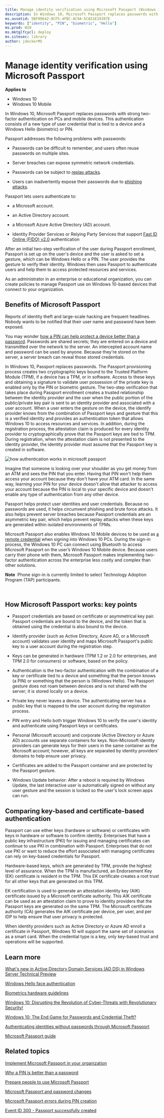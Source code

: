 ```yaml
---
title: Manage identity verification using Microsoft Passport (Windows 10)
description: In Windows 10, Microsoft Passport replaces passwords with strong two-factor authentication on PCs and mobile devices. This authentication consists of a new type of user credential that is tied to a device and a Windows Hello (biometric) or PIN.
ms.assetid: 5BF09642-8CF5-4FBC-AC9A-5CA51E19387E
keywords: ["identity", "PIN", "biometric", "Hello"]
ms.prod: W10
ms.mktglfcycl: deploy
ms.sitesec: library
author: jdeckerMS
---
```


# Manage identity verification using Microsoft Passport


**Applies to**

-   Windows 10
-   Windows 10 Mobile

In Windows 10, Microsoft Passport replaces passwords with strong two-factor authentication on PCs and mobile devices. This authentication consists of a new type of user credential that is tied to a device and a Windows Hello (biometric) or PIN.

Passport addresses the following problems with passwords:

-   Passwords can be difficult to remember, and users often reuse passwords on multiple sites.

-   Server breaches can expose symmetric network credentials.

-   Passwords can be subject to [replay attacks](http://go.microsoft.com/fwlink/p/?LinkId=615673).

-   Users can inadvertently expose their passwords due to [phishing attacks](http://go.microsoft.com/fwlink/p/?LinkId=615674).

Passport lets users authenticate to:

-   a Microsoft account.

-   an Active Directory account.

-   a Microsoft Azure Active Directory (AD) account.

-   Identity Provider Services or Relying Party Services that support [Fast ID Online (FIDO) v2.0](http://go.microsoft.com/fwlink/p/?LinkId=533889) authentication

After an initial two-step verification of the user during Passport enrollment, Passport is set up on the user's device and the user is asked to set a gesture, which can be Windows Hello or a PIN. The user provides the gesture to verify their identity. Windows then uses Passport to authenticate users and help them to access protected resources and services.

As an administrator in an enterprise or educational organization, you can create policies to manage Passport use on Windows 10-based devices that connect to your organization.

## Benefits of Microsoft Passport


Reports of identity theft and large-scale hacking are frequent headlines. Nobody wants to be notified that their user name and password have been exposed.

You may wonder [how a PIN can help protect a device better than a password](why-a-pin-is-better-than-a-password.md). Passwords are shared secrets; they are entered on a device and transmitted over the network to the server. An intercepted account name and password can be used by anyone. Because they're stored on the server, a server breach can reveal those stored credentials.

In Windows 10, Passport replaces passwords. The Passport provisioning process creates two cryptographic keys bound to the Trusted Platform Module (TPM), if a device has a TPM, or in software. Access to these keys and obtaining a signature to validate user possession of the private key is enabled only by the PIN or biometric gesture. The two-step verification that takes place during Passport enrollment creates a trusted relationship between the identity provider and the user when the public portion of the public/private key pair is sent to an identity provider and associated with a user account. When a user enters the gesture on the device, the identify provider knows from the combination of Passport keys and gesture that this is a verified identity and provides an authentication token that allows Windows 10 to access resources and services. In addition, during the registration process, the attestation claim is produced for every identity provider to cryptographically prove that the Passport keys are tied to TPM. During registration, when the attestation claim is not presented to the identity provider, the identity provider must assume that the Passport key is created in software.

![how authentication works in microsoft passport](images/authflow.png)

Imagine that someone is looking over your shoulder as you get money from an ATM and sees the PIN that you enter. Having that PIN won't help them access your account because they don't have your ATM card. In the same way, learning your PIN for your device doesn't allow that attacker to access your account because the PIN is local to your specific device and doesn't enable any type of authentication from any other device.

Passport helps protect user identities and user credentials. Because no passwords are used, it helps circumvent phishing and brute force attacks. It also helps prevent server breaches because Passport credentials are an asymmetric key pair, which helps prevent replay attacks when these keys are generated within isolated environments of TPMs.

Microsoft Passport also enables Windows 10 Mobile devices to be used as [a remote credential](prepare-people-to-use-microsoft-passport.md#bmk-remote) when signing into Windows 10 PCs. During the sign-in process, the Windows 10 PC can connect using Bluetooth to access Microsoft Passport on the user’s Windows 10 Mobile device. Because users carry their phone with them, Microsoft Passport makes implementing two-factor authentication across the enterprise less costly and complex than other solutions.

**Note**  Phone sign-in is currently limited to select Technology Adoption Program (TAP) participants.

 

## How Microsoft Passport works: key points


-   Passport credentials are based on certificate or asymmetrical key pair. Passport credentials are bound to the device, and the token that is obtained using the credential is also bound to the device.

-   Identify provider (such as Active Directory, Azure AD, or a Microsoft account) validates user identity and maps Microsoft Passport's public key to a user account during the registration step.

-   Keys can be generated in hardware (TPM 1.2 or 2.0 for enterprises, and TPM 2.0 for consumers) or software, based on the policy.

-   Authentication is the two-factor authentication with the combination of a key or certificate tied to a device and something that the person knows (a PIN) or something that the person is (Windows Hello). The Passport gesture does not roam between devices and is not shared with the server; it is stored locally on a device.

-   Private key never leaves a device. The authenticating server has a public key that is mapped to the user account during the registration process.

-   PIN entry and Hello both trigger Windows 10 to verify the user's identity and authenticate using Passport keys or certificates.

-   Personal (Microsoft account) and corporate (Active Directory or Azure AD) accounts use separate containers for keys. Non-Microsoft identity providers can generate keys for their users in the same container as the Microsoft account; however, all keys are separated by identity providers' domains to help ensure user privacy.

-   Certificates are added to the Passport container and are protected by the Passport gesture.

-   Windows Update behavior: After a reboot is required by Windows Update, the last interactive user is automatically signed on without any user gesture and the session is locked so the user's lock screen apps can run.

## Comparing key-based and certificate-based authentication


Passport can use either keys (hardware or software) or certificates with keys in hardware or software to confirm identity. Enterprises that have a public key infrastructure (PKI) for issuing and managing certificates can continue to use PKI in combination with Passport. Enterprises that do not use PKI or want to reduce the effort associated with managing certificates can rely on key-based credentials for Passport.

Hardware-based keys, which are generated by TPM, provide the highest level of assurance. When the TPM is manufactured, an Endorsement Key (EK) certificate is resident in the TPM. This EK certificate creates a root trust for all other keys that are generated on this TPM.

EK certification is used to generate an attestation identity key (AIK) certificate issued by a Microsoft certificate authority. This AIK certificate can be used as an attestation claim to prove to identity providers that the Passport keys are generated on the same TPM. The Microsoft certificate authority (CA) generates the AIK certificate per device, per user, and per IDP to help ensure that user privacy is protected.

When identity providers such as Active Directory or Azure AD enroll a certificate in Passport, Windows 10 will support the same set of scenarios as a smart card. When the credential type is a key, only key-based trust and operations will be supported.

## Learn more


[What's new in Active Directory Domain Services (AD DS) in Windows Server Technical Preview](http://go.microsoft.com/fwlink/p/?LinkId=708533)

[Windows Hello face authentication](http://go.microsoft.com/fwlink/p/?LinkId=626024)

[Biometrics hardware guidelines](http://go.microsoft.com/fwlink/p/?LinkId=626995)

[Windows 10: Disrupting the Revolution of Cyber-Threats with Revolutionary Security!](http://go.microsoft.com/fwlink/p/?LinkId=533890)

[Windows 10: The End Game for Passwords and Credential Theft?](http://go.microsoft.com/fwlink/p/?LinkId=533891)

[Authenticating identities without passwords through Microsoft Passport](http://go.microsoft.com/fwlink/p/?LinkId=616778)

[Microsoft Passport guide](http://go.microsoft.com/fwlink/p/?LinkId=691928)

## Related topics


[Implement Microsoft Passport in your organization](implement-microsoft-passport-in-your-organization.md)

[Why a PIN is better than a password](why-a-pin-is-better-than-a-password.md)

[Prepare people to use Microsoft Passport](prepare-people-to-use-microsoft-passport.md)

[Microsoft Passport and password changes](microsoft-passport-and-password-changes.md)

[Microsoft Passport errors during PIN creation](microsoft-passport-errors-during-pin-creation.md)

[Event ID 300 - Passport successfully created](passport-event-300.md)

 

 





